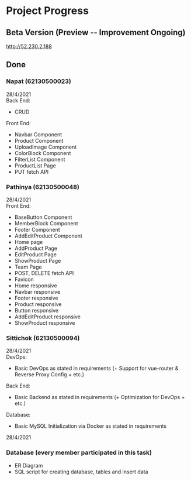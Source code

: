 # Project Progress

## Beta Version (Preview -- Improvement Ongoing)
http://52.230.2.188

## Done
### Napat (62130500023)
28/4/2021 <br/>
Back End:
* CRUD

Front End:
* Navbar Component
* Product Component
* UploadImage Component
* ColorBlock Component
* FilterList Component
* ProductList Page
* PUT fetch API

### Pathinya (62130500048)
28/4/2021 <br/>
Front End:
* BaseButton Component
* MemberBlock Component
* Footer Component
* AddEditProduct Component
* Home page
* AddProduct Page
* EditProduct Page
* ShowProduct Page
* Team Page
* POST, DELETE fetch API
* Favicon
* Home responsive
* Navbar responsive
* Footer responsive
* Product responsive
* Button responsive
* AddEditProduct responsive
* ShowProduct responsive

### Sittichok (62130500094)
28/4/2021 <br/>
DevOps:
* Basic DevOps as stated in requirements (+ Support for vue-router & Reverse Proxy Config + etc.)

Back End:
* Basic Backend as stated in requirements (+ Optimization for DevOps + etc.)

Database:
* Basic MySQL Initialization via Docker as stated in requirements

28/4/2021
### Database (every member participated in this task)
* ER Diagram
* SQL script for creating database, tables and insert data
